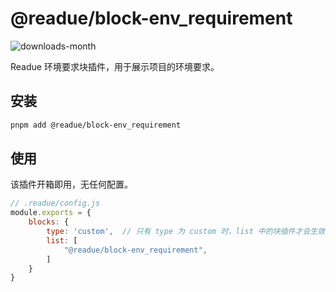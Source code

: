 # @readue/block-env_requirement

![downloads-month](https://img.shields.io/npm/dm/@readue/block-env_requirement)

Readue 环境要求块插件，用于展示项目的环境要求。

## 安装

```bash
pnpm add @readue/block-env_requirement
```

## 使用

该插件开箱即用，无任何配置。

```js
// .readue/config.js
module.exports = {
	blocks: {
		type: 'custom',  // 只有 type 为 custom 时，list 中的块插件才会生效
		list: [
			"@readue/block-env_requirement",
		]
	}
}
```
